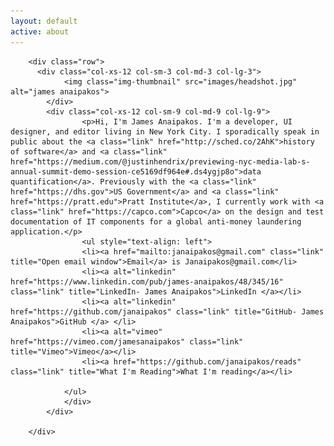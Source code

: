```yaml
---
layout: default
active: about
---
```

<div class="page-section short" id="about" name="about">
    <div class="container">

        <div class="row">
          <div class="col-xs-12 col-sm-3 col-md-3 col-lg-3">
                <img class="img-thumbnail" src="images/headshot.jpg" alt="james anaipakos">
            </div>
            <div class="col-xs-12 col-sm-9 col-md-9 col-lg-9">
                    <p>Hi, I'm James Anaipakos. I'm a developer, UI designer, and editor living in New York City. I sporadically speak in public about the <a class="link" href="http://sched.co/2AhK">history of software</a> and <a class="link" href="https://medium.com/@justinhendrix/previewing-nyc-media-lab-s-annual-summit-demo-session-ce5169df964e#.ds4ygjp8o">data quantification</a>. Previously with the <a class="link" href="https://dhs.gov">US Government</a> and <a class="link" href="https://pratt.edu">Pratt Institute</a>, I currently work with <a class="link" href="https://capco.com">Capco</a> on the design and test documentation of IT components for a global anti-money laundering application.</p>
                    <ul style="text-align: left">
                    <li><a href="mailto:janaipakos@gmail.com" class="link" title="Open email window">Email</a> is Janaipakos@gmail.com</li>
                    <li><a alt="linkedin" href="https://www.linkedin.com/pub/james-anaipakos/48/345/16" class="link" title="LinkedIn- James Anaipakos">LinkedIn </a></li>
                    <li><a alt="linkedin" href="https://github.com/janaipakos" class="link" title="GitHub- James Anaipakos">GitHub </a> </li>
                    <li><a alt="vimeo" href="https://vimeo.com/jamesanaipakos" class="link" title="Vimeo">Vimeo</a></li>
                    <li><a href="https://github.com/janaipakos/reads" class="link" title="What I'm Reading">What I'm reading</a></li>

                </ul>
                </div>
            </div>

        </div>
</div>

